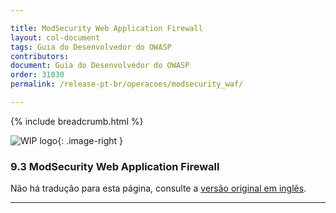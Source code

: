 ```yaml
---

title: ModSecurity Web Application Firewall
layout: col-document
tags: Guia do Desenvolvedor do OWASP
contributors:
document: Guia do Desenvolvedor do OWASP
order: 31030
permalink: /release-pt-br/operacoes/modsecurity_waf/

---
```


{% include breadcrumb.html %}

<style type="text/css">
.image-right {
  height: 180px;
  display: block;
  margin-left: auto;
  margin-right: auto;
  float: right;
}
</style>

![WIP logo](../../../assets/images/dg_wip.png "Trabalho em andamento"){: .image-right }

### 9.3 ModSecurity Web Application Firewall

Não há tradução para esta página, consulte a [versão original em inglês][release1103].

----

[release1103]: https://github.com/OWASP/www-project-developer-guide/blob/main/draft/11-operations/03-modsecurity.md
